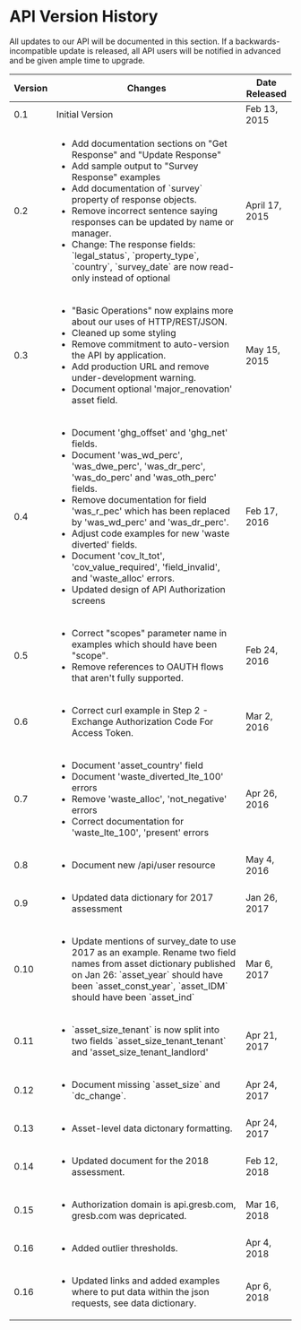 # API Version History
All updates to our API will be documented in this section. If a backwards-incompatible update is released, all API users will be notified in advanced and be given ample time to upgrade.


<table>
  <thead>
    <tr>
      <th>Version</th>
      <th>Changes</th>
      <th>Date Released</th>
    </tr>
  </thead>
  <tbody>
    <tr>
      <td>0.1</td>
      <td>Initial Version</td>
      <td>Feb 13, 2015</td>
    </tr>
    <tr>
      <td>0.2</td>
      <td>
        <ul>
          <li>Add documentation sections on "Get Response" and  "Update Response"</li>
          <li>Add sample output to "Survey Response" examples</li>
          <li>Add documentation of `survey` property of response objects.</li>
          <li>Remove incorrect sentence saying responses can be updated by name or manager.</li>
          <li>Change: The response fields: `legal_status`, `property_type`, `country`, `survey_date` are now read-only instead of optional</li>
        </td>
      <td>April 17, 2015</td>
    </tr>
    <tr>
      <td>0.3</td>
      <td>
        <ul>
          <li>"Basic Operations" now explains more about our uses of HTTP/REST/JSON.</li>
          <li>Cleaned up some styling</li>
          <li>Remove commitment to auto-version the API by application.</li>
          <li>Add production URL and remove under-development warning.</li>
          <li>Document optional 'major_renovation' asset field.</li>
        </td>
      <td>May 15, 2015</td>
    </tr>
    <tr>
      <td>0.4</td>
      <td>
        <ul>
          <li>Document 'ghg_offset' and 'ghg_net' fields.</li>
          <li>Document 'was_wd_perc', 'was_dwe_perc', 'was_dr_perc', 'was_do_perc' and 'was_oth_perc' fields.</li>
          <li>Remove documentation for field 'was_r_pec' which has been replaced by 'was_wd_perc' and 'was_dr_perc'.</li>
          <li>Adjust code examples for new 'waste diverted' fields.</li>
          <li>Document 'cov_lt_tot', 'cov_value_required', 'field_invalid', and 'waste_alloc' errors.</li>
          <li>Updated design of API Authorization screens</li>
        </td>
      <td>Feb 17, 2016</td>
    </tr>
    <tr>
      <td>0.5</td>
      <td>
        <ul>
          <li>Correct "scopes" parameter name in examples which should have been "scope".</li>
          <li>Remove references to OAUTH flows that aren't fully supported.</li>
        </td>
      <td>Feb 24, 2016</td>
    </tr>
    <tr>
      <td>0.6</td>
      <td>
        <ul>
          <li>Correct curl example in Step 2 - Exchange Authorization Code For Access Token.</li>
        </td>
      <td>Mar 2, 2016</td>
    </tr>
    <tr>
      <td>0.7</td>
      <td>
        <ul>
          <li>Document 'asset_country' field</li>
          <li>Document 'waste_diverted_lte_100' errors</li>
          <li>Remove 'waste_alloc', 'not_negative' errors</li>
          <li>Correct documentation for 'waste_lte_100', 'present' errors</li>
        </td>
      <td>Apr 26, 2016</td>
    </tr>
    <tr>
      <td>0.8</td>
      <td>
        <ul>
          <li>Document new /api/user resource</li>
        </td>
      <td>May 4, 2016</td>
    </tr>
    <tr>
      <td>0.9</td>
      <td>
        <ul>
          <li>Updated data dictionary for 2017 assessment</li>
        </td>
      <td>Jan 26, 2017</td>
    </tr>
    <tr>
      <td>0.10</td>
      <td>
        <ul>
          <li>
            Update mentions of survey_date to use 2017 as an example. Rename two field names
            from asset dictionary published on Jan 26:
               `asset_year` should have been `asset_const_year`,
               `asset_IDM` should have been `asset_ind`
          </li>
        </td>
      <td>Mar 6, 2017</td>
    </tr>
    <tr>
      <td>0.11</td>
      <td>
        <ul>
          <li>
            `asset_size_tenant` is now split into two fields `asset_size_tenant_tenant` and 'asset_size_tenant_landlord'
          </li>
        </td>
      <td>Apr 21, 2017</td>
    </tr>
    <tr>
      <td>0.12</td>
      <td>
        <ul>
          <li>
            Document missing `asset_size` and `dc_change`.
          </li>
        </td>
      <td>Apr 24, 2017</td>
    </tr>
    <tr>
      <td>0.13</td>
      <td>
        <ul>
          <li>
            Asset-level data dictonary formatting.
          </li>
        </td>
      <td>Apr 24, 2017</td>
    </tr>
    <tr>
      <td>0.14</td>
      <td>
        <ul>
          <li>
            Updated document for the 2018 assessment.
          </li>
        </td>
      <td>Feb 12, 2018</td>
    </tr>
    <tr>
      <td>0.15</td>
      <td>
        <ul>
          <li>
            Authorization domain is api.gresb.com, gresb.com was depricated.
          </li>
        </td>
      <td>Mar 16, 2018</td>
    </tr>
    <tr>
      <td>0.16</td>
      <td>
        <ul>
          <li>
            Added outlier thresholds.
          </li>
        </td>
      <td>Apr 4, 2018</td>
    </tr>
    <tr>
      <td>0.16</td>
      <td>
        <ul>
          <li>
            Updated links and added examples where to put data within the json requests, see data dictionary.
          </li>
        </td>
      <td>Apr 6, 2018</td>
    </tr>
  </tbody>
</table>
